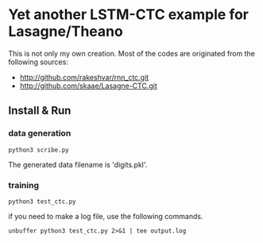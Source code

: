 Yet another LSTM-CTC example for Lasagne/Theano
===============================================
This is not only my own creation. Most of the codes are originated from the following sources:

* http://github.com/rakeshvar/rnn_ctc.git
* http://github.com/skaae/Lasagne-CTC.git


## Install & Run

### data generation
```
python3 scribe.py
```
The generated data filename is 'digits.pkl'.

### training
```
python3 test_ctc.py
```
if you need to make a log file, use the following commands.
```
unbuffer python3 test_ctc.py 2>&1 | tee output.log
```

